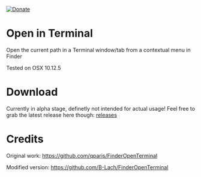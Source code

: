 [![Donate](https://img.shields.io/badge/Donate-PayPal-green.svg)](https://www.paypal.com/cgi-bin/webscr?cmd=_s-xclick&hosted_button_id=DS3ECPVGFRYCJ)

# Open in Terminal
Open the current path in a Terminal window/tab from a contextual menu in Finder

Tested on OSX 10.12.5

# Download
Currently in alpha stage, definetly not intended for actual usage! 
Feel free to grab the latest release here though: [releases](https://github.com/adaringdesign/OpeninTerminal/releases)

# Credits
Original work: https://github.com/qparis/FinderOpenTerminal

Modified version: https://github.com/B-Lach/FinderOpenTerminal
